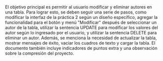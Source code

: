  El objetivo principal es permitir al usuario modificar y eliminar autores en una tabla. Para lograr esto, se deben seguir una serie de pasos, como modificar la interfaz de la práctica 2 según un diseño específico, agregar la funcionalidad para el botón y menú "Modificar" después de seleccionar un autor de la tabla, utilizar la sentencia UPDATE para modificar los valores del autor según lo ingresado por el usuario, y utilizar la sentencia DELETE para eliminar un autor. Además, se menciona la necesidad de actualizar la tabla, mostrar mensajes de éxito, vaciar los cuadros de texto y cargar la tabla. El documento también incluye indicadores de puntos extra y una observación sobre la compresión del proyecto.
